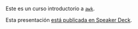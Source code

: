 Este es un curso introductorio a
[`awk`](http://www.gnu.org/software/gawk/ "Un minilenguaje para analizar textos.").

Esta presentación [está publicada en Speaker Deck](https://speakerdeck.com/player/1ce1d3024af24370a20e3b3999bc1581?# ).
